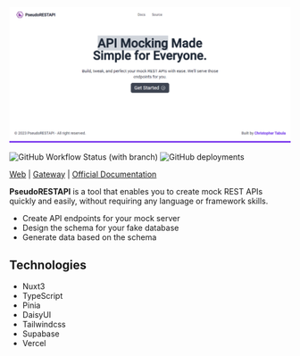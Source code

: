 ![PseudoRESTAPI - Landing Page](https://raw.githubusercontent.com/netervati/pseudo-rest-api/main/public/landing-page.png)

![GitHub Workflow Status (with branch)](https://img.shields.io/github/actions/workflow/status/netervati/pseudo-rest-api/build.yml?branch=main&style=flat-square)
![GitHub deployments](https://img.shields.io/github/deployments/netervati/pseudo-rest-api/production?label=vercel&logo=vercel&logoColor=white)

[Web](https://pseudorestapi.com/) |
[Gateway](https://gateway.pseudorestapi.com/) |
[Official Documentation](https://pseudorestapi.com/docs)

**PseudoRESTAPI** is a tool that enables you to create mock REST APIs quickly and easily, without requiring any language or framework skills.

- Create API endpoints for your mock server
- Design the schema for your fake database
- Generate data based on the schema

## Technologies

- Nuxt3
- TypeScript
- Pinia
- DaisyUI
- Tailwindcss
- Supabase
- Vercel

